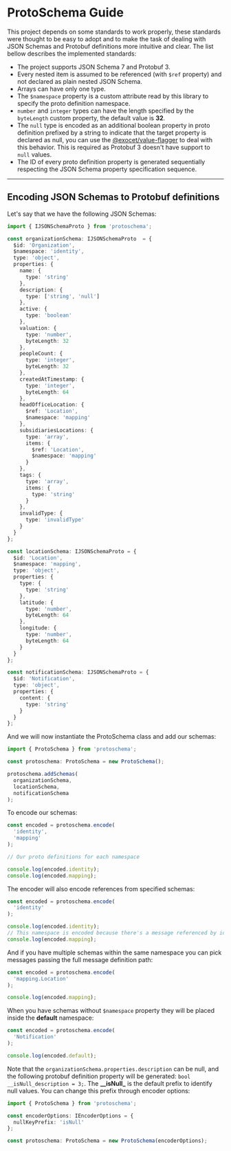# ProtoSchema Guide

This project depends on some standards to work properly, these standards were thought to be easy to adopt and to make the task of dealing with JSON Schemas and Protobuf definitions more intuitive and clear. The list bellow describes the implemented standards:

* The project supports JSON Schema 7 and Protobuf 3.
* Every nested item is assumed to be referenced (with `$ref` property) and not declared as plain nested JSON Schema.
* Arrays can have only one type.
* The `$namespace` property is a custom attribute read by this library to specify the proto definition namespace.
* `number` and `integer` types can have the length specified by the `byteLength` custom property, the default value is **32**.
* The `null` type is encoded as an additional boolean property in proto definition prefixed by a string to indicate that the target property is declared as null, you can use the [@exocet/value-flagger](https://github.com/exocet-engineering/exocet-value-flagger) to deal with this behavior. This is required as Protobuf 3 doesn't have support to `null` values.
* The ID of every proto definition property is generated sequentially respecting the JSON Schema property specification sequence.

-----------------------

## Encoding JSON Schemas to Protobuf definitions

Let's say that we have the following JSON Schemas:


```typescript
import { IJSONSchemaProto } from 'protoschema';

const organizationSchema: IJSONSchemaProto  = {
  $id: 'Organization',
  $namespace: 'identity',
  type: 'object',
  properties: {
    name: {
      type: 'string'
    },
    description: {
      type: ['string', 'null']
    },
    active: {
      type: 'boolean'
    },
    valuation: {
      type: 'number',
      byteLength: 32
    },
    peopleCount: {
      type: 'integer',
      byteLength: 32
    },
    createdAtTimestamp: {
      type: 'integer',
      byteLength: 64
    },
    headOfficeLocation: {
      $ref: 'Location',
      $namespace: 'mapping'
    },
    subsidiariesLocations: {
      type: 'array',
      items: {
        $ref: 'Location',
        $namespace: 'mapping'
      }
    },
    tags: {
      type: 'array',
      items: {
        type: 'string'
      }
    },
    invalidType: {
      type: 'invalidType'
    }
  }
};

const locationSchema: IJSONSchemaProto = {
  $id: 'Location',
  $namespace: 'mapping',
  type: 'object',
  properties: {
    type: {
      type: 'string'
    },
    latitude: {
      type: 'number',
      byteLength: 64
    },
    longitude: {
      type: 'number',
      byteLength: 64
    }
  }
};

const notificationSchema: IJSONSchemaProto = {
  $id: 'Notification',
  type: 'object',
  properties: {
    content: {
      type: 'string'
    }
  }
};
```

And we will now instantiate the ProtoSchema class and add our schemas:

```typescript
import { ProtoSchema } from 'protoschema';

const protoschema: ProtoSchema = new ProtoSchema();

protoschema.addSchemas(
  organizationSchema,
  locationSchema,
  notificationSchema
);
```

To encode our schemas:

```typescript
const encoded = protoschema.encode(
  'identity',
  'mapping'
);

// Our proto definitions for each namespace

console.log(encoded.identity);
console.log(encoded.mapping);
```

The encoder will also encode references from specified schemas:

```typescript
const encoded = protoschema.encode(
  'identity'
);

console.log(encoded.identity);
// This namespace is encoded because there's a message referenced by identity namespace
console.log(encoded.mapping);
```

And if you have multiple schemas within the same namespace you can pick messages passing the full message definition path:

```typescript
const encoded = protoschema.encode(
  'mapping.Location'
);

console.log(encoded.mapping);
```

When you have schemas without `$namespace` property they will be placed inside the **default** namespace:

```typescript
const encoded = protoschema.encode(
  'Notification'
);

console.log(encoded.default);
```

Note that the `organizationSchema.properties.description` can be null, and the following protobuf definition property will be generated: `bool __isNull_description = 3;`. The **\_\_isNull\_** is the default prefix to identify null values. You can change this prefix through encoder options:


```typescript
import { ProtoSchema } from 'protoschema';

const encoderOptions: IEncoderOptions = {
  nullKeyPrefix: 'isNull'
};

const protoschema: ProtoSchema = new ProtoSchema(encoderOptions);
```